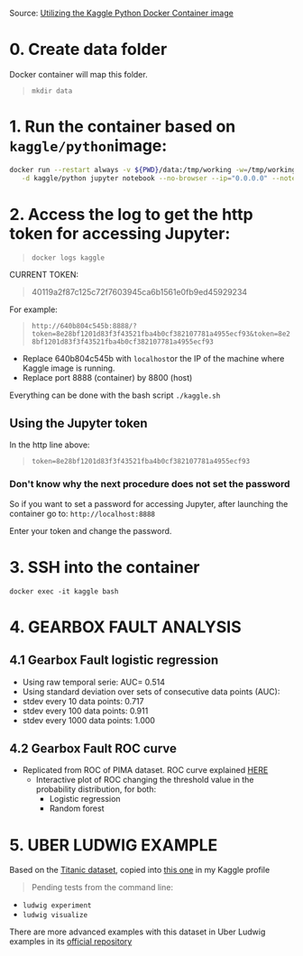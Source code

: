 
Source: [Utilizing the Kaggle Python Docker Container image](https://github.com/stefan-bergstein/Utilizing-the-Kaggle-Python-Docker-Container-image)

# 0. Create data folder
Docker container will map this folder.
>`mkdir data`

# 1. Run the container based on `kaggle/python`image:
```bash
docker run --restart always -v ${PWD}/data:/tmp/working -w=/tmp/working -p 8800:8888 --name kaggle \
   -d kaggle/python jupyter notebook --no-browser --ip="0.0.0.0" --notebook-dir=/tmp/working --allow-root
```

# 2. Access the log to get the http token for accessing Jupyter:
>`docker logs kaggle`

CURRENT TOKEN:
> 40119a2f87c125c72f7603945ca6b1561e0fb9ed45929234

For example:
>`http://640b804c545b:8888/?token=8e28bf1201d83f3f43521fba4b0cf382107781a4955ecf93&token=8e28bf1201d83f3f43521fba4b0cf382107781a4955ecf93`

- Replace 640b804c545b with `localhost`or the IP of the machine where Kaggle image is running.
- Replace port 8888 (container) by 8800 (host)

Everything can be done with the bash script `./kaggle.sh`

## Using the Jupyter token
In the http line above:
>`token=8e28bf1201d83f3f43521fba4b0cf382107781a4955ecf93`

### Don't know why the next procedure does not set the password
So if you want to set a password for accessing Jupyter, after launching the container go to:
`http://localhost:8888`

Enter your token and change the password.

# 3. SSH into the container
`docker exec -it kaggle bash`

# 4. GEARBOX FAULT ANALYSIS
## 4.1 Gearbox Fault logistic regression
  - Using raw temporal serie: AUC= 0.514
  - Using standard deviation over sets of consecutive data points (AUC):
   - stdev every 10   data points: 0.717
   - stdev every 100  data points: 0.911
   - stdev every 1000 data points: 1.000

## 4.2 Gearbox Fault ROC curve
   - Replicated from ROC of PIMA dataset. ROC curve explained [HERE](https://towardsdatascience.com/mechanics-of-the-roc-curve-83b10ce3887f)
      - Interactive plot of ROC changing the threshold value in the probability distribution, for both:
         - Logistic regression
         - Random forest

# 5. UBER LUDWIG EXAMPLE
Based on the [Titanic dataset](https://www.kaggle.com/c/titanic/),  copied into [this one](https://www.kaggle.com/brjapon/titanic) in my Kaggle profile 
> Pending tests from the command line:
  - `ludwig experiment`
  - `ludwig visualize`

There are more advanced examples with this dataset in Uber Ludwig examples in its [official repository](https://github.com/ludwig-ai/ludwig/tree/master/examples/titanic)